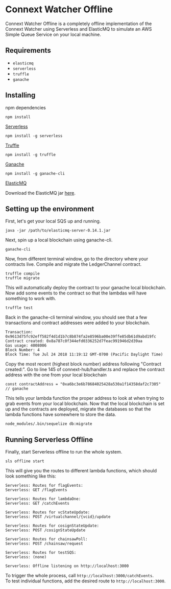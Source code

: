 # Connext Watcher Offline

Connext Watcher Offline is a completely offline implementation of the Connext Watcher using Serverless and ElasticMQ to simulate an AWS Simple Queue Service on your local machine.

## Requirements

* `elasticmq`
* `serverless` 
* `truffle`
* `ganache`

## Installing

npm dependencies

```
npm install
```

[Serverless](https://serverless.com/framework/docs/getting-started/)
```
npm install -g serverless
```

[Truffle](https://truffleframework.com/docs/getting_started/installation)
```
npm install -g truffle
```

[Ganache](https://github.com/trufflesuite/ganache-cli)
```
npm install -g ganache-cli
```

[ElasticMQ](https://github.com/adamw/elasticmq)

Download the ElasticMQ jar [here](https://s3/.../elasticmq-server-0.14.1.jar).

## Setting up the environment

First, let's get your local SQS up and running. 
```
java -jar /path/to/elasticmq-server-0.14.1.jar
```

Next, spin up a local blockchain using ganache-cli.
```
ganache-cli
```

Now, from different terminal window, go to the directory where your contracts live. Compile and migrate the LedgerChannel contract.
```
truffle compile
truffle migrate
```

This will automatically deploy the contract to your ganache local blockchain. Now add some events to the contract so that the lambdas will have something to work with.
```
truffle test
```

Back in the ganache-cli terminal window, you should see that a few transactions and contract addresses were added to your blockchain. 
```
Transaction: 0x9613d75fc92eff582f4d1d1b7c8b874fa2e8596ba00e39ffe85db61d9abd19fc
Contract created: 0x8a787c0f344efd0336252d7feac991946d2d39aa
Gas usage: 4008006
Block Number: 4
Block Time: Tue Jul 24 2018 11:19:12 GMT-0700 (Pacific Daylight Time)
```

Copy the most recent (highest block number) address following "Contract created:". Go to line 145 of connext-hub/handler.ts and replace the contract address with the one from your local blockchain
```
const contractAddress = "0xa6bc3e6b78684025428a530a1f14358daf2c7305" // ganache
```
This tells your lambda function the proper address to look at when trying to grab events from your local blockchain. Now that the local blockchain is set up and the contracts are deployed, migrate the databases so that the lambda functions have somewhere to store the data.
```
node_modules/.bin/sequelize db:migrate
```

## Running Serverless Offline

Finally, start Serverless offline to run the whole system. 
```
sls offline start
```
This will give you the routes to different lambda functions, which should look something like this:
```
Serverless: Routes for flagEvents:
Serverless: GET /flagEvents

Serverless: Routes for lambdaOne:
Serverless: GET /catchEvents

Serverless: Routes for vcStateUpdate:
Serverless: POST /virtualchannel/{vcid}/update

Serverless: Routes for cosignStateUpdate:
Serverless: POST /cosignStateUpdate

Serverless: Routes for chainsawPoll:
Serverless: POST /chainsaw/request

Serverless: Routes for testSQS:
Serverless: (none)

Serverless: Offline listening on http://localhost:3000
```

To trigger the whole process, call `http://localhost:3000/catchEvents`. <br />
To test individual functions, add the desired route to `http://localhost:3000`.
















